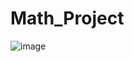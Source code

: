# Math_Project

![image](https://user-images.githubusercontent.com/106431802/194722963-320b3b3d-d0d6-4611-93cf-36d958f077ec.png)
